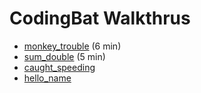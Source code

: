 # CodingBat Walkthrus

- [monkey_trouble](http://youtu.be/vsXJeu6nnI0) (6 min)
- [sum_double](http://youtu.be/r8kHWr0BSBI) (5 min)
- [caught_speeding]()
- [hello_name]()
